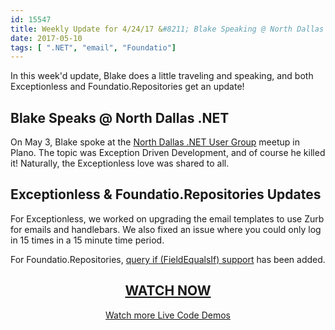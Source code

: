 ```yaml
---
id: 15547
title: Weekly Update for 4/24/17 &#8211; Blake Speaking @ North Dallas .NET and more!
date: 2017-05-10
tags: [ ".NET", "email", "Foundatio"]
---
```


In this week'd update, Blake does a little traveling and speaking, and both Exceptionless and Foundatio.Repositories get an update!<!--more-->

## Blake Speaks @ North Dallas .NET

On May 3, Blake spoke at the [North Dallas .NET User Group](http://northdallas.net/) meetup in Plano. The topic was Exception Driven Development, and of course he killed it! Naturally, the Exceptionless love was shared to all.

## Exceptionless & Foundatio.Repositories Updates

For Exceptionless, we worked on upgrading the email templates to use Zurb for emails and handlebars. We also fixed an issue where you could only log in 15 times in a 15 minute time period.

For Foundatio.Repositories, [query if (FieldEqualsIf) support](https://github.com/exceptionless/Foundatio.Repositories/commit/86c1539a9fdb12880db9a4fba1dccdc27055ccea) has been added.

<h2 style="text-align: center;">
  <a href="https://youtu.be/NnSylKATHo4">WATCH NOW</a>
</h2>

<p style="text-align: center;">
  <a href="/category/weekly-updates/">Watch more Live Code Demos</a>
</p>
